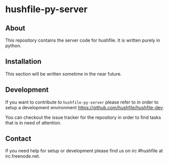 # hushfile-py-server

## About

This repository contains the server code for hushfile. It is written purely in python.


## Installation

This section will be written sometime in the near future.

## Development

If you want to contribute to `hushfile-py-server` please refer to in order to setup a development environment https://github.com/hushfile/hushfile-dev.

You can checkout the issue tracker for the repository in order to find tasks that is in need of attention.

## Contact
If you need help for setup or development please find us on irc #hushfile at irc.freenode.net.